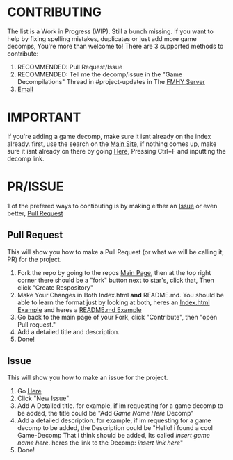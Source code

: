 # CONTRIBUTING

The list is a Work in Progress (WIP). Still a bunch missing. If you want to help by fixing spelling mistakes, duplicates or just add more game decomps, You're more than welcome to!
There are 3 supported methods to contribute:

1. RECOMMENDED: Pull Request/Issue
2. RECOMMENDED: Tell me the decomp/issue in the "Game Decompilations" Thread in #project-updates in The [FMHY Server](https://rentry.co/fmhy-invite)
3. [Email](mailto:me@samidy.com)


# IMPORTANT 
If you're adding a game decomp, make sure it isnt already on the index already. first, use the search on the [Main Site](https://decomps.samidy.com), if nothing comes up, make sure it isnt already on there by going [Here](https://raw.githubusercontent.com/SamidyFR/Game-Decompilations/refs/heads/main/README.md), Pressing Ctrl+F and inputting the decomp link.


# PR/ISSUE
1 of the prefered ways to contibuting is by making either an [Issue](https://github.com/SamidyFR/Game-Decompilations/issues) or even better, [Pull Request](https://github.com/SamidyFR/Game-Decompilations/pulls)


## Pull Request
This will show you how to make a Pull Request (or what we will be calling it, PR) for the project.

1. Fork the repo by going to the repos [Main Page](https://github.com/SamidyFR/Game-Decompilations), then at the top right corner there should be a "fork" button next to star's, click that, Then click "Create Respository"
2. Make Your Changes in Both Index.html **and** README.md. You should be able to learn the format just by looking at both, heres an [Index.html Example](https://i.imgur.com/5fSugkp.png) and heres a [README.md Example](https://i.imgur.com/oYvZfGT.png)
3. Go back to the main page of your Fork, click "Contribute", then "open Pull request."
4. Add a detailed title and description.
5. Done!


## Issue
This will show you how to make an issue for the project.
1. Go [Here](https://github.com/SamidyFR/Game-Decompilations/issues)
2. Click "New Issue"
3. Add A Detailed title. for example, if im requesting for a game decomp to be added, the title could be "Add *Game Name Here* Decomp"
4. Add a detailed description. for example, if im requesting for a game decomp to be added, the Description could be "Hello! i found a cool Game-Decomp That i think should be added, Its called *insert game name here*. heres the link to the Decomp: *insert link here*"
5. Done!


